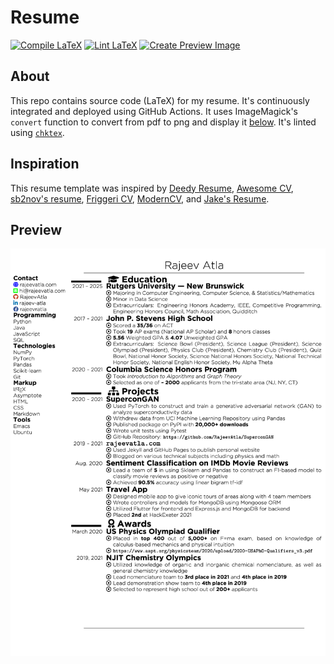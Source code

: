 # Resume
[![Compile LaTeX](https://github.com/RajeevAtla/resume/actions/workflows/compile.yml/badge.svg)](https://github.com/RajeevAtla/resume/actions/workflows/compile.yml)
[![Lint LaTeX](https://github.com/RajeevAtla/resume/actions/workflows/lint.yml/badge.svg)](https://github.com/RajeevAtla/resume/actions/workflows/lint.yml)
[![Create Preview Image](https://github.com/RajeevAtla/resume/actions/workflows/image.yml/badge.svg)](https://github.com/RajeevAtla/resume/actions/workflows/image.yml)

## About

This repo contains source code (LaTeX) for my resume.
It's continuously integrated and deployed using GitHub Actions.
It uses ImageMagick's `convert` function to convert from pdf to png and display it [below](#preview).
It's linted using [`chktex`](https://www.nongnu.org/chktex/).

## Inspiration

This resume template was inspired by [Deedy Resume](https://github.com/deedy/Deedy-Resume), [Awesome CV](https://github.com/posquit0/Awesome-CV), [sb2nov's resume](https://github.com/sb2nov/resume), [Friggeri CV](https://github.com/Nadorrano/cv-friggeri-x), [ModernCV](https://github.com/xdanaux/moderncv), and [Jake's Resume](https://github.com/jakegut/resume).

## Preview

![Resume](/resume.jpg "Resume")
